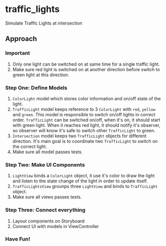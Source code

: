 # traffic_lights
Simulate Traffic Lights at intersection

## Approach

### Important

1. Only one light can be switched on at same time for a single traffic light.
1. Make sure red light is switched on at another direction before switch to green light at this direction.


### Step One: Define Models

1. `ColorLight` model which stores color information and on/off state of the light.
1. `TrafficLight` model keeps reference to 3 `ColorLight` with `red`, `yellow` and `green`. This model is responsible to switch on/off lights in correct order. `TrafficLight` can be switched on/off, when it's on, it should start with green light. When it reaches red light, it should notify it's observer, so observer will know it's safe to switch other `TrafficLight` to green.
1. `Intersection` model keeps two `TrafficLight` objects for different direction. It's main goal is to coordinate two `TrafficLight` to switch on the correct light.
1. Make sure all model passes tests.

### Step Two: Make UI Components

1. `LightView` binds a `ColorLight` object, it use it's color to draw the light and listen to the state change of the light in order to update itself.
1. `TrafficLightsView` grounps three `LightView` and binds to `TrafficLight` object. 
1. Make sure all views passes tests.

### Step Three: Connect everything

1. Layout components on Storyboard
1. Connect UI with models in ViewController


### Have Fun!
